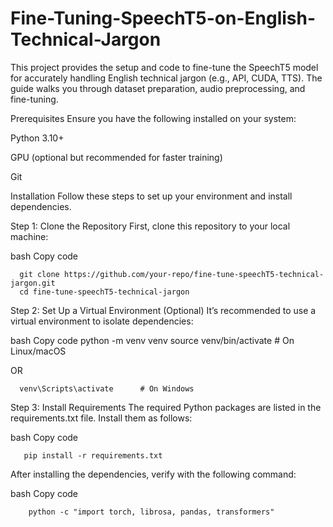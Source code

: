 # Fine-Tuning-SpeechT5-on-English-Technical-Jargon

This project provides the setup and code to fine-tune the SpeechT5 model for accurately handling English technical jargon (e.g., API, CUDA, TTS). The guide walks you through dataset preparation, audio preprocessing, and fine-tuning.

Prerequisites
Ensure you have the following installed on your system:

Python 3.10+

GPU (optional but recommended for faster training)

Git

Installation
Follow these steps to set up your environment and install dependencies.

Step 1: Clone the Repository
First, clone this repository to your local machine:

bash
Copy code

      git clone https://github.com/your-repo/fine-tune-speechT5-technical-jargon.git
      cd fine-tune-speechT5-technical-jargon

Step 2: Set Up a Virtual Environment (Optional)
It’s recommended to use a virtual environment to isolate dependencies:

bash
Copy code
      python -m venv venv
      source venv/bin/activate  # On Linux/macOS
      
 OR
 
      venv\Scripts\activate      # On Windows
Step 3: Install Requirements
The required Python packages are listed in the requirements.txt file. Install them as follows:

bash
Copy code

       pip install -r requirements.txt
      
After installing the dependencies, verify with the following command:

bash
Copy code

        python -c "import torch, librosa, pandas, transformers"
